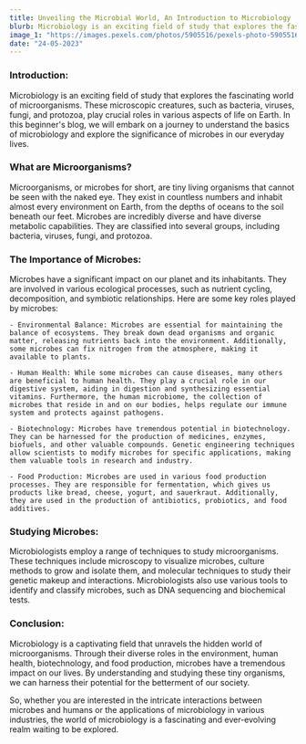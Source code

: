```yaml
---
title: Unveiling the Microbial World, An Introduction to Microbiology
blurb: Microbiology is an exciting field of study that explores the fascinating world of microorganisms.
image_1: "https://images.pexels.com/photos/5905516/pexels-photo-5905516.jpeg?auto=compress&cs=tinysrgb&w=1260&h=750&dpr=1"
date: "24-05-2023"
---
```


### Introduction:
Microbiology is an exciting field of study that explores the fascinating world of microorganisms. These microscopic creatures, such as bacteria, viruses, fungi, and protozoa, play crucial roles in various aspects of life on Earth. In this beginner's blog, we will embark on a journey to understand the basics of microbiology and explore the significance of microbes in our everyday lives.

### What are Microorganisms?
Microorganisms, or microbes for short, are tiny living organisms that cannot be seen with the naked eye. They exist in countless numbers and inhabit almost every environment on Earth, from the depths of oceans to the soil beneath our feet. Microbes are incredibly diverse and have diverse metabolic capabilities. They are classified into several groups, including bacteria, viruses, fungi, and protozoa.

### The Importance of Microbes:
Microbes have a significant impact on our planet and its inhabitants. They are involved in various ecological processes, such as nutrient cycling, decomposition, and symbiotic relationships. Here are some key roles played by microbes:

    - Environmental Balance: Microbes are essential for maintaining the balance of ecosystems. They break down dead organisms and organic matter, releasing nutrients back into the environment. Additionally, some microbes can fix nitrogen from the atmosphere, making it available to plants.

    - Human Health: While some microbes can cause diseases, many others are beneficial to human health. They play a crucial role in our digestive system, aiding in digestion and synthesizing essential vitamins. Furthermore, the human microbiome, the collection of microbes that reside in and on our bodies, helps regulate our immune system and protects against pathogens.

    - Biotechnology: Microbes have tremendous potential in biotechnology. They can be harnessed for the production of medicines, enzymes, biofuels, and other valuable compounds. Genetic engineering techniques allow scientists to modify microbes for specific applications, making them valuable tools in research and industry.

    - Food Production: Microbes are used in various food production processes. They are responsible for fermentation, which gives us products like bread, cheese, yogurt, and sauerkraut. Additionally, they are used in the production of antibiotics, probiotics, and food additives.

### Studying Microbes:
Microbiologists employ a range of techniques to study microorganisms. These techniques include microscopy to visualize microbes, culture methods to grow and isolate them, and molecular techniques to study their genetic makeup and interactions. Microbiologists also use various tools to identify and classify microbes, such as DNA sequencing and biochemical tests.

### Conclusion:
Microbiology is a captivating field that unravels the hidden world of microorganisms. Through their diverse roles in the environment, human health, biotechnology, and food production, microbes have a tremendous impact on our lives. By understanding and studying these tiny organisms, we can harness their potential for the betterment of our society.

So, whether you are interested in the intricate interactions between microbes and humans or the applications of microbiology in various industries, the world of microbiology is a fascinating and ever-evolving realm waiting to be explored.

